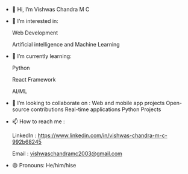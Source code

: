 - 👋 Hi, I’m Vishwas Chandra M C
- 👀 I’m interested in:

  Web Development

  Artificial intelligence and Machine Learning
  
- 🌱 I’m currently learning:
  
   Python
  
   React Framework
  
   AI/ML 
- 💞️ I’m looking to collaborate on :
    Web and mobile app projects
    Open-source contributions
    Real-time applications
    Python Projects

- 📫 How to reach me :
  
  LinkedIn : https://www.linkedin.com/in/vishwas-chandra-m-c-992b68245
  
  Email : vishwaschandramc2003@gmail.com
- 😄 Pronouns: He/him/hise

<!---
Vishwas1709/Vishwas1709 is a ✨ special ✨ repository because its `README.md` (this file) appears on your GitHub profile.
You can click the Preview link to take a look at your changes.
--->
